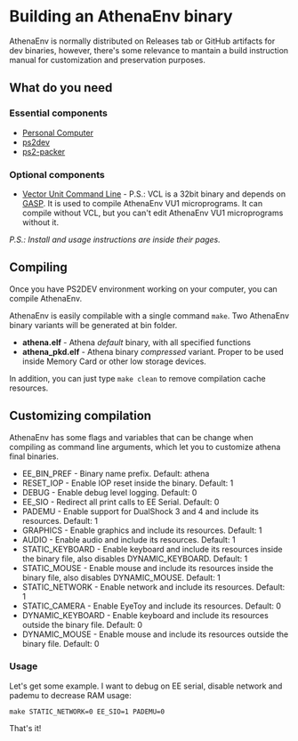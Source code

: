 # Building an AthenaEnv binary

AthenaEnv is normally distributed on Releases tab or GitHub artifacts for dev binaries, however, there's some relevance to mantain a build instruction manual for customization and preservation purposes.

## What do you need

### Essential components
* [Personal Computer](https://en.wikipedia.org/wiki/Personal_computer)
* [ps2dev](https://github.com/ps2dev/ps2dev)
* [ps2-packer](https://github.com/ps2dev/ps2-packer)

### Optional components
* [Vector Unit Command Line](https://ps2linux.no-ip.info/playstation2-linux.com/projects/vcl.html) - P.S.: VCL is a 32bit binary and depends on [GASP](https://github.com/matrach/gasp). It is used to compile AthenaEnv VU1 microprograms. It can compile without VCL, but you can't edit AthenaEnv VU1 microprograms without it.

_P.S.: Install and usage instructions are inside their pages._

## Compiling
Once you have PS2DEV environment working on your computer, you can compile AthenaEnv.  
  
AthenaEnv is easily compilable with a single command ```make```. Two AthenaEnv binary variants will be generated at bin folder.  
* **athena.elf** - Athena _default_ binary, with all specified functions
* **athena_pkd.elf** - Athena binary _compressed_ variant. Proper to be used inside Memory Card or other low storage devices. 
  
In addition, you can just type ```make clean``` to remove compilation cache resources.

## Customizing compilation
AthenaEnv has some flags and variables that can be change when compiling as command line arguments, which let you to customize athena final binaries.
* EE_BIN_PREF - Binary name prefix. Default: athena
* RESET_IOP - Enable IOP reset inside the binary. Default: 1
* DEBUG - Enable debug level logging. Default: 0
* EE_SIO - Redirect all print calls to EE Serial. Default: 0
* PADEMU - Enable support for DualShock 3 and 4 and include its resources. Default: 1
* GRAPHICS - Enable graphics and include its resources. Default: 1
* AUDIO - Enable audio and include its resources. Default: 1
* STATIC_KEYBOARD - Enable keyboard and include its resources inside the binary file, also disables DYNAMIC_KEYBOARD. Default: 1
* STATIC_MOUSE - Enable mouse and include its resources inside the binary file, also disables DYNAMIC_MOUSE. Default: 1
* STATIC_NETWORK - Enable network and include its resources. Default: 1
* STATIC_CAMERA - Enable EyeToy and include its resources. Default: 0
* DYNAMIC_KEYBOARD - Enable keyboard and include its resources outside the binary file. Default: 0
* DYNAMIC_MOUSE - Enable mouse and include its resources outside the binary file. Default: 0

### Usage

Let's get some example. I want to debug on EE serial, disable network and pademu to decrease RAM usage:
```shell
make STATIC_NETWORK=0 EE_SIO=1 PADEMU=0
```
That's it!
